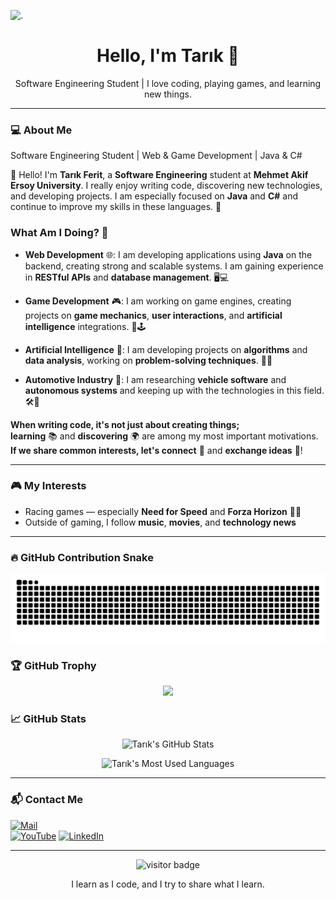 ![.](https://i.hizliresim.com/kpec3fr.png)

<h1 align="center">Hello, I'm Tarık 👋</h1>

<p align="center">
  Software Engineering Student | I love coding, playing games, and learning new things.
</p>

---

### 💻 About Me

Software Engineering Student | Web & Game Development | Java & C#

👋 Hello! I'm **Tarık Ferit**, a **Software Engineering** student at **Mehmet Akif Ersoy University**. I really enjoy writing code, discovering new technologies, and developing projects. I am especially focused on **Java** and **C#** and continue to improve my skills in these languages. 🚀

### What Am I Doing? 🤔
- **Web Development** 🌐: I am developing applications using **Java** on the backend, creating strong and scalable systems. I am gaining experience in **RESTful APIs** and **database management**. 🖥️💻

- **Game Development** 🎮: I am working on game engines, creating projects on **game mechanics**, **user interactions**, and **artificial intelligence** integrations. 👾🕹️

- **Artificial Intelligence** 🤖: I am developing projects on **algorithms** and **data analysis**, working on **problem-solving techniques**. 🧠💡

- **Automotive Industry** 🚗: I am researching **vehicle software** and **autonomous systems** and keeping up with the technologies in this field. 🛠️🔧

**When writing code, it's not just about creating things;**  
**learning** 📚 and **discovering** 🌍 are among my most important motivations.  
**If we share common interests, let's connect** 🔗 and **exchange ideas** 💬!

---

### 🎮 My Interests

- Racing games — especially **Need for Speed** and **Forza Horizon** 🚗💨
- Outside of gaming, I follow **music**, **movies**, and **technology news**

---

### 🔥 GitHub Contribution Snake

<!-- Snake animation requires GitHub Actions setup -->
<p align="center">
  <img src="https://github.com/TarikFeritUnal/TarikFeritUnal/blob/output/github-contribution-grid-snake.svg" />
</p>


### 🏆 GitHub Trophy

<p align="center">
  <img src="https://github-profile-trophy.vercel.app/?username=TarikFeritUnal&theme=gruvbox&margin-w=15" />
</p>


### 📈 GitHub Stats

<p align="center">
  <img src="https://github-readme-stats.vercel.app/api?username=TarikFeritUnal&show_icons=true&theme=radical" alt="Tarık's GitHub Stats" />
</p>

<p align="center">
  <img src="https://github-readme-stats.vercel.app/api/top-langs/?username=TarikFeritUnal&layout=compact&theme=radical" alt="Tarık's Most Used Languages" />
</p>

---

### 📬 Contact Me

[![Mail](https://img.shields.io/badge/Gmail-D14836?logo=gmail&logoColor=white)](mailto:tarikferitunal@gmail.com)  
[![YouTube](https://img.shields.io/badge/YouTube-%23FF0000.svg?logo=YouTube&logoColor=white)](https://www.youtube.com/@varix6889) 
[![LinkedIn](https://img.shields.io/badge/LinkedIn-%230077B5.svg?logo=linkedin&logoColor=white)](https://linkedin.com/in/tarık-ferit-ünal-243s)

---

<p align="center">
  <img src="https://komarev.com/ghpvc/?username=TarikFeritUnal&label=Visitor&color=blue&style=flat-square" alt="visitor badge"/>
</p>

<p align="center">
  I learn as I code, and I try to share what I learn.
</p>



